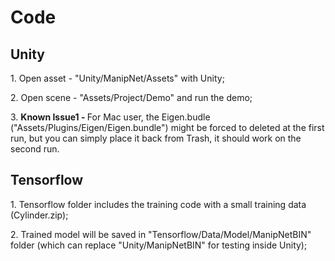 Code
============


Unity
------------
<p>
  1. Open asset - "Unity/ManipNet/Assets" with Unity;
</p>
<p>
  2. Open scene - "Assets/Project/Demo" and run the demo;
</p>
<p>
  3. <b>Known Issue1 - </b> For Mac user, the Eigen.budle ("Assets/Plugins/Eigen/Eigen.bundle") might be forced to deleted at the first run, but you can simply place it back from Trash, it should work on the second run.
</p>

Tensorflow
------------
<p>
  1. Tensorflow folder includes the training code with a small training data (Cylinder.zip);
</p>
<p>
  2. Trained model will be saved in "Tensorflow/Data/Model/ManipNetBIN" folder (which can replace "Unity/ManipNetBIN" for testing inside Unity);
</p>
